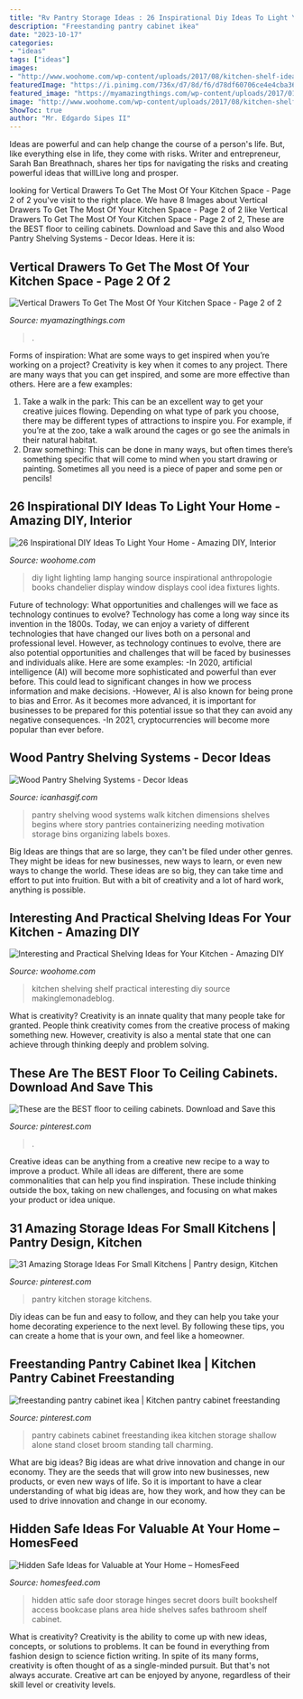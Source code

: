 ```yaml
---
title: "Rv Pantry Storage Ideas : 26 Inspirational Diy Ideas To Light Your Home"
description: "Freestanding pantry cabinet ikea"
date: "2023-10-17"
categories:
- "ideas"
tags: ["ideas"]
images:
- "http://www.woohome.com/wp-content/uploads/2017/08/kitchen-shelf-ideas-14.jpg"
featuredImage: "https://i.pinimg.com/736x/d7/8d/f6/d78df60706ce4e4cba3678f31b755fa9.jpg"
featured_image: "https://myamazingthings.com/wp-content/uploads/2017/01/pull-out.jpg"
image: "http://www.woohome.com/wp-content/uploads/2017/08/kitchen-shelf-ideas-14.jpg"
ShowToc: true
author: "Mr. Edgardo Sipes II"
---
```



Ideas are powerful and can help change the course of a person's life. But, like everything else in life, they come with risks. Writer and entrepreneur, Sarah Ban Breathnach, shares her tips for navigating the risks and creating powerful ideas that willLive long and prosper.

	

		
looking for Vertical Drawers To Get The Most Of Your Kitchen Space - Page 2 of 2 you've visit to the right place. We have 8 Images about Vertical Drawers To Get The Most Of Your Kitchen Space - Page 2 of 2 like Vertical Drawers To Get The Most Of Your Kitchen Space - Page 2 of 2, These are the BEST floor to ceiling cabinets. Download and Save this and also Wood Pantry Shelving Systems - Decor Ideas. Here it is:
		
    
## Vertical Drawers To Get The Most Of Your Kitchen Space - Page 2 Of 2

<img loading=lazy src="https://myamazingthings.com/wp-content/uploads/2017/01/pull-out.jpg" onerror="this.onerror=null;this.src='https://tse3.mm.bing.net/th?id=OIP.6lSZtf_5BKsvQRHFYsSUkwHaLH&amp;pid=15.1';" alt="Vertical Drawers To Get The Most Of Your Kitchen Space - Page 2 of 2">

_Source: myamazingthings.com_

>. 

	

Forms of inspiration: What are some ways to get inspired when you’re working on a project?
Creativity is key when it comes to any project. There are many ways that you can get inspired, and some are more effective than others. Here are a few examples: 
1. Take a walk in the park: This can be an excellent way to get your creative juices flowing. Depending on what type of park you choose, there may be different types of attractions to inspire you. For example, if you’re at the zoo, take a walk around the cages or go see the animals in their natural habitat. 
2. Draw something: This can be done in many ways, but often times there’s something specific that will come to mind when you start drawing or painting. Sometimes all you need is a piece of paper and some pen or pencils!

    
## 26 Inspirational DIY Ideas To Light Your Home - Amazing DIY, Interior

<img loading=lazy src="http://www.woohome.com/wp-content/uploads/2013/09/DIY-Lighting-Ideas-14-1.jpg" onerror="this.onerror=null;this.src='https://tse4.mm.bing.net/th?id=OIP.JHSkC6Wjy1k9ANLas85HzQHaJ4&amp;pid=15.1';" alt="26 Inspirational DIY Ideas To Light Your Home - Amazing DIY, Interior">

_Source: woohome.com_

>diy light lighting lamp hanging source inspirational anthropologie books chandelier display window displays cool idea fixtures lights. 

	

Future of technology: What opportunities and challenges will we face as technology continues to evolve?
Technology has come a long way since its invention in the 1800s. Today, we can enjoy a variety of different technologies that have changed our lives both on a personal and professional level. However, as technology continues to evolve, there are also potential opportunities and challenges that will be faced by businesses and individuals alike. Here are some examples: 
-In 2020, artificial intelligence (AI) will become more sophisticated and powerful than ever before. This could lead to significant changes in how we process information and make decisions. 
-However, AI is also known for being prone to bias and Error. As it becomes more advanced, it is important for businesses to be prepared for this potential issue so that they can avoid any negative consequences. 
-In 2021, cryptocurrencies will become more popular than ever before.

    
## Wood Pantry Shelving Systems - Decor Ideas

<img loading=lazy src="https://www.icanhasgif.com/wp-content/uploads/2016/02/Wood-Pantry-Shelving-Systems.jpg" onerror="this.onerror=null;this.src='https://tse3.mm.bing.net/th?id=OIP.qLe9Htws5rrBHWGiwHcCygHaLI&amp;pid=15.1';" alt="Wood Pantry Shelving Systems - Decor Ideas">

_Source: icanhasgif.com_

>pantry shelving wood systems walk kitchen dimensions shelves begins where story pantries containerizing needing motivation storage bins organizing labels boxes. 

	

Big Ideas are things that are so large, they can't be filed under other genres. They might be ideas for new businesses, new ways to learn, or even new ways to change the world. These ideas are so big, they can take time and effort to put into fruition. But with a bit of creativity and a lot of hard work, anything is possible.

    
## Interesting And Practical Shelving Ideas For Your Kitchen - Amazing DIY

<img loading=lazy src="http://www.woohome.com/wp-content/uploads/2017/08/kitchen-shelf-ideas-14.jpg" onerror="this.onerror=null;this.src='https://tse3.mm.bing.net/th?id=OIP.v3GJF3Y_nIFFwXeAhVMfiwHaLD&amp;pid=15.1';" alt="Interesting and Practical Shelving Ideas for Your Kitchen - Amazing DIY">

_Source: woohome.com_

>kitchen shelving shelf practical interesting diy source makinglemonadeblog. 

	

What is creativity?
Creativity is an innate quality that many people take for granted. People think creativity comes from the creative process of making something new. However, creativity is also a mental state that one can achieve through thinking deeply and problem solving.

    
## These Are The BEST Floor To Ceiling Cabinets. Download And Save This

<img loading=lazy src="https://i.pinimg.com/736x/d7/8d/f6/d78df60706ce4e4cba3678f31b755fa9.jpg" onerror="this.onerror=null;this.src='https://tse1.mm.bing.net/th?id=OIP.HiDioGeYp9rm9tr2oUGHLwHaNJ&amp;pid=15.1';" alt="These are the BEST floor to ceiling cabinets. Download and Save this">

_Source: pinterest.com_

>. 

	

Creative ideas can be anything from a creative new recipe to a way to improve a product. While all ideas are different, there are some commonalities that can help you find inspiration. These include thinking outside the box, taking on new challenges, and focusing on what makes your product or idea unique.

    
## 31 Amazing Storage Ideas For Small Kitchens | Pantry Design, Kitchen

<img loading=lazy src="https://i.pinimg.com/736x/39/d9/8c/39d98c293912ce75f3c74aeb2970eda7--small-kitchen-pantry-kitchen-pantry-design.jpg" onerror="this.onerror=null;this.src='https://tse1.mm.bing.net/th?id=OIP.CpwAUWRqklnaGUnaT6_MPgHaKE&amp;pid=15.1';" alt="31 Amazing Storage Ideas For Small Kitchens | Pantry design, Kitchen">

_Source: pinterest.com_

>pantry kitchen storage kitchens. 

	

Diy ideas can be fun and easy to follow, and they can help you take your home decorating experience to the next level. By following these tips, you can create a home that is your own, and feel like a homeowner.

    
## Freestanding Pantry Cabinet Ikea | Kitchen Pantry Cabinet Freestanding

<img loading=lazy src="https://i.pinimg.com/736x/70/38/bc/7038bc1edaec114bfb6b9b471e5323eb--freestanding-pantry-cabinet-pantry-cabinets.jpg" onerror="this.onerror=null;this.src='https://tse2.mm.bing.net/th?id=OIP.S4IOzgR0sVD1-VepgvoS1wHaKn&amp;pid=15.1';" alt="freestanding pantry cabinet ikea | Kitchen pantry cabinet freestanding">

_Source: pinterest.com_

>pantry cabinets cabinet freestanding ikea kitchen storage shallow alone stand closet broom standing tall charming. 

	

What are big ideas?
Big ideas are what drive innovation and change in our economy. They are the seeds that will grow into new businesses, new products, or even new ways of life. So it is important to have a clear understanding of what big ideas are, how they work, and how they can be used to drive innovation and change in our economy.

    
## Hidden Safe Ideas For Valuable At Your Home – HomesFeed

<img loading=lazy src="https://homesfeed.com/wp-content/uploads/2016/01/Secret-safe-behind-built-in-shelves-or-cabinets.jpg" onerror="this.onerror=null;this.src='https://tse3.mm.bing.net/th?id=OIP.72WVaEPc_54i3DZOjoZBAQHaJ4&amp;pid=15.1';" alt="Hidden Safe Ideas for Valuable at Your Home – HomesFeed">

_Source: homesfeed.com_

>hidden attic safe door storage hinges secret doors built bookshelf access bookcase plans area hide shelves safes bathroom shelf cabinet. 

	

What is creativity?
Creativity is the ability to come up with new ideas, concepts, or solutions to problems. It can be found in everything from fashion design to science fiction writing. In spite of its many forms, creativity is often thought of as a single-minded pursuit. But that's not always accurate. Creative art can be enjoyed by anyone, regardless of their skill level or creativity levels.

